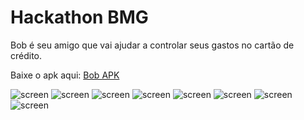 # Hackathon BMG

Bob é seu amigo que vai ajudar a controlar seus gastos no cartão de crédito.

Baixe o apk aqui: [Bob APK](https://github.com/ErickGledson/bob/blob/master/app-release.apk)


![screen](https://github.com/ErickGledson/bob/blob/master/printscreen/1.png)
![screen](https://github.com/ErickGledson/bob/blob/master/printscreen/2.png)
![screen](https://github.com/ErickGledson/bob/blob/master/printscreen/3.png)
![screen](https://github.com/ErickGledson/bob/blob/master/printscreen/4.png)
![screen](https://github.com/ErickGledson/bob/blob/master/printscreen/5.png)
![screen](https://github.com/ErickGledson/bob/blob/master/printscreen/6.png)
![screen](https://github.com/ErickGledson/bob/blob/master/printscreen/7.png)
![screen](https://github.com/ErickGledson/bob/blob/master/printscreen/8.png)